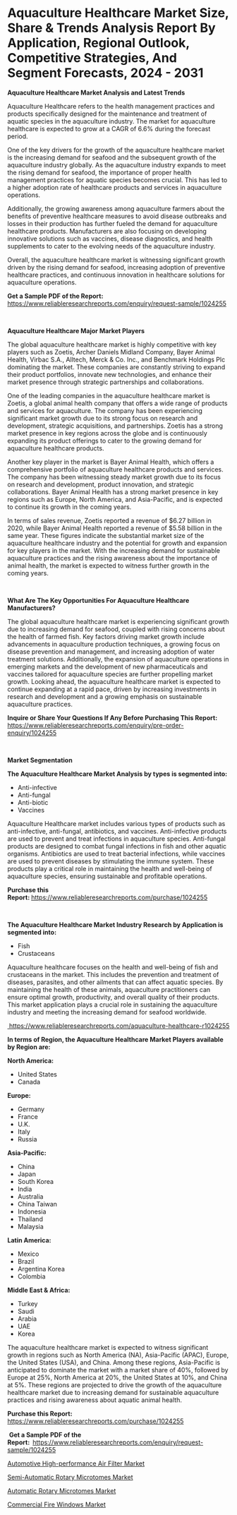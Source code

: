 <p><h1>Aquaculture Healthcare Market Size, Share & Trends Analysis Report By Application, Regional Outlook, Competitive Strategies, And Segment Forecasts, 2024 - 2031</h1></p><p><strong>Aquaculture Healthcare Market Analysis and Latest Trends</strong></p>
<p><p>Aquaculture Healthcare refers to the health management practices and products specifically designed for the maintenance and treatment of aquatic species in the aquaculture industry. The market for aquaculture healthcare is expected to grow at a CAGR of 6.6% during the forecast period. </p><p>One of the key drivers for the growth of the aquaculture healthcare market is the increasing demand for seafood and the subsequent growth of the aquaculture industry globally. As the aquaculture industry expands to meet the rising demand for seafood, the importance of proper health management practices for aquatic species becomes crucial. This has led to a higher adoption rate of healthcare products and services in aquaculture operations.</p><p>Additionally, the growing awareness among aquaculture farmers about the benefits of preventive healthcare measures to avoid disease outbreaks and losses in their production has further fueled the demand for aquaculture healthcare products. Manufacturers are also focusing on developing innovative solutions such as vaccines, disease diagnostics, and health supplements to cater to the evolving needs of the aquaculture industry.</p><p>Overall, the aquaculture healthcare market is witnessing significant growth driven by the rising demand for seafood, increasing adoption of preventive healthcare practices, and continuous innovation in healthcare solutions for aquaculture operations.</p></p>
<p><strong>Get a Sample PDF of the Report:&nbsp;</strong> <a href="https://www.reliableresearchreports.com/enquiry/request-sample/1024255">https://www.reliableresearchreports.com/enquiry/request-sample/1024255</a></p>
<p>&nbsp;</p>
<p><strong>Aquaculture Healthcare Major Market Players</strong></p>
<p><p>The global aquaculture healthcare market is highly competitive with key players such as Zoetis, Archer Daniels Midland Company, Bayer Animal Health, Virbac S.A., Alltech, Merck & Co. Inc., and Benchmark Holdings Plc dominating the market. These companies are constantly striving to expand their product portfolios, innovate new technologies, and enhance their market presence through strategic partnerships and collaborations.</p><p>One of the leading companies in the aquaculture healthcare market is Zoetis, a global animal health company that offers a wide range of products and services for aquaculture. The company has been experiencing significant market growth due to its strong focus on research and development, strategic acquisitions, and partnerships. Zoetis has a strong market presence in key regions across the globe and is continuously expanding its product offerings to cater to the growing demand for aquaculture healthcare products.</p><p>Another key player in the market is Bayer Animal Health, which offers a comprehensive portfolio of aquaculture healthcare products and services. The company has been witnessing steady market growth due to its focus on research and development, product innovation, and strategic collaborations. Bayer Animal Health has a strong market presence in key regions such as Europe, North America, and Asia-Pacific, and is expected to continue its growth in the coming years.</p><p>In terms of sales revenue, Zoetis reported a revenue of $6.27 billion in 2020, while Bayer Animal Health reported a revenue of $5.58 billion in the same year. These figures indicate the substantial market size of the aquaculture healthcare industry and the potential for growth and expansion for key players in the market. With the increasing demand for sustainable aquaculture practices and the rising awareness about the importance of animal health, the market is expected to witness further growth in the coming years.</p></p>
<p>&nbsp;</p>
<p><strong>What Are The Key Opportunities For Aquaculture Healthcare Manufacturers?</strong></p>
<p><p>The global aquaculture healthcare market is experiencing significant growth due to increasing demand for seafood, coupled with rising concerns about the health of farmed fish. Key factors driving market growth include advancements in aquaculture production techniques, a growing focus on disease prevention and management, and increasing adoption of water treatment solutions. Additionally, the expansion of aquaculture operations in emerging markets and the development of new pharmaceuticals and vaccines tailored for aquaculture species are further propelling market growth. Looking ahead, the aquaculture healthcare market is expected to continue expanding at a rapid pace, driven by increasing investments in research and development and a growing emphasis on sustainable aquaculture practices.</p></p>
<p><strong>Inquire or Share Your Questions If Any Before Purchasing This Report:</strong> <a href="https://www.reliableresearchreports.com/enquiry/pre-order-enquiry/1024255">https://www.reliableresearchreports.com/enquiry/pre-order-enquiry/1024255</a></p>
<p>&nbsp;</p>
<p><strong>Market Segmentation</strong></p>
<p><strong>The Aquaculture Healthcare Market Analysis by types is segmented into:</strong></p>
<p><ul><li>Anti-infective</li><li>Anti-fungal</li><li>Anti-biotic</li><li>Vaccines</li></ul></p>
<p><p>Aquaculture Healthcare market includes various types of products such as anti-infective, anti-fungal, antibiotics, and vaccines. Anti-infective products are used to prevent and treat infections in aquaculture species. Anti-fungal products are designed to combat fungal infections in fish and other aquatic organisms. Antibiotics are used to treat bacterial infections, while vaccines are used to prevent diseases by stimulating the immune system. These products play a critical role in maintaining the health and well-being of aquaculture species, ensuring sustainable and profitable operations.</p></p>
<p><strong>Purchase this Report:&nbsp;</strong><a href="https://www.reliableresearchreports.com/purchase/1024255">https://www.reliableresearchreports.com/purchase/1024255</a></p>
<p>&nbsp;</p>
<p><strong>The Aquaculture Healthcare Market Industry Research by Application is segmented into:</strong></p>
<p><ul><li>Fish</li><li>Crustaceans</li></ul></p>
<p><p>Aquaculture healthcare focuses on the health and well-being of fish and crustaceans in the market. This includes the prevention and treatment of diseases, parasites, and other ailments that can affect aquatic species. By maintaining the health of these animals, aquaculture practitioners can ensure optimal growth, productivity, and overall quality of their products. This market application plays a crucial role in sustaining the aquaculture industry and meeting the increasing demand for seafood worldwide.</p></p>
<p><a href="https://www.reliableresearchreports.com/aquaculture-healthcare-r1024255">&nbsp;https://www.reliableresearchreports.com/aquaculture-healthcare-r1024255</a></p>
<p><strong>In terms of Region, the Aquaculture Healthcare Market Players available by Region are:</strong></p>
<p>
    <p> <strong> North America: </strong>
        <ul>
            <li>United States</li>
            <li>Canada</li>
        </ul>
        </p> 
    <p> <strong> Europe: </strong>
        <ul>
            <li>Germany</li>
            <li>France</li>
            <li>U.K.</li>
            <li>Italy</li>
            <li>Russia</li>
        </ul>
        </p> 
    <p> <strong> Asia-Pacific: </strong>
        <ul>
            <li>China</li>
            <li>Japan</li>
            <li>South Korea</li>
            <li>India</li>
            <li>Australia</li>
            <li>China Taiwan</li>
            <li>Indonesia</li>
            <li>Thailand</li>
            <li>Malaysia</li>
        </ul>
        </p> 
    <p> <strong> Latin America: </strong>
        <ul>
            <li>Mexico</li>
            <li>Brazil</li>
            <li>Argentina Korea</li>
            <li>Colombia</li>
        </ul>
        </p> 
    <p> <strong> Middle East & Africa: </strong>
        <ul>
            <li>Turkey</li>
            <li>Saudi</li>
            <li>Arabia</li>
            <li>UAE</li>
            <li>Korea</li>
        </ul>
    </p>
    </p>
<p><p>The aquaculture healthcare market is expected to witness significant growth in regions such as North America (NA), Asia-Pacific (APAC), Europe, the United States (USA), and China. Among these regions, Asia-Pacific is anticipated to dominate the market with a market share of 40%, followed by Europe at 25%, North America at 20%, the United States at 10%, and China at 5%. These regions are projected to drive the growth of the aquaculture healthcare market due to increasing demand for sustainable aquaculture practices and rising awareness about aquatic animal health.</p></p>
<p><strong>Purchase this Report: </strong><a href="https://www.reliableresearchreports.com/purchase/1024255">https://www.reliableresearchreports.com/purchase/1024255</a></p>
<p>&nbsp;<strong>Get a Sample PDF of the Report:&nbsp;&nbsp;</strong><a href="https://www.reliableresearchreports.com/enquiry/request-sample/1024255">https://www.reliableresearchreports.com/enquiry/request-sample/1024255</a></p>
<p><strong></strong></p>
<p><p><a href="https://www.linkedin.com/pulse/global-automotive-high-performance-air-filter-market-focus-y3uve?trackingId=4IQDnIE2A7HoUYDnWxQJQw%3D%3D">Automotive High-performance Air Filter Market</a></p><p><a href="https://github.com/Whitneyboyettebo9kiw7yr13/Market-Research-Report-List-3/blob/main/semi-automatic-rotary-microtomes-market.md">Semi-Automatic Rotary Microtomes Market</a></p><p><a href="https://github.com/sonuprakash1/Market-Research-Report-List-3/blob/main/automatic-rotary-microtomes-market.md">Automatic Rotary Microtomes Market</a></p><p><a href="https://www.linkedin.com/pulse/commercial-fire-windows-market-forecast-global-trends-analysis-dqdee?trackingId=lqK%2FLJeVp3oFlsfeBr3diw%3D%3D">Commercial Fire Windows Market</a></p></p>